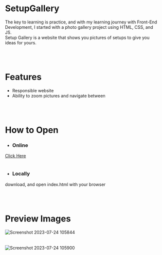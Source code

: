# SetupGallery
The key to learning is practice, and with my learning journey with Front-End Development, I started with a photo gallery project using HTML, CSS, and JS. <br>
Setup Gallery is a website that shows you pictures of setups to give you ideas for yours.

<br>
<br>

# Features
- Responsible website
- Ability to zoom pictures and navigate between

<br>
<br>

# How to Open
- ### Online
[Click Here](https://akmofficial.github.io/SetupGallery/)
<br>
<br>
- ### Locally
download, and open index.html with your browser

<br>
<br>

# Preview Images
![Screenshot 2023-07-24 105844](https://github.com/AKMofficial/SetupGallery/assets/103380935/1681f70e-46ea-4eca-826f-1612a1ba9463)
<br>
<br>
<br>
![Screenshot 2023-07-24 105900](https://github.com/AKMofficial/SetupGallery/assets/103380935/dcf1e8a3-60c9-404b-80d8-8682a7111c13)
